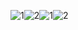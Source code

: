 ![1](https://khms2.google.com/kh/v=917?x=0&y=0&z=2)![2](https://khms2.google.com/kh/v=917?x=1&y=0&z=2)![1](https://khms2.google.com/kh/v=917?x=2&y=0&z=2)![2](https://khms2.google.com/kh/v=917?x=3&y=0&z=2)
